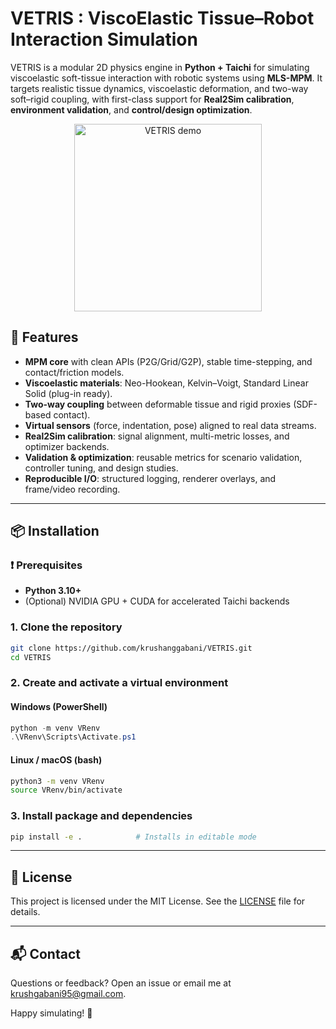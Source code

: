 # VETRIS : ViscoElastic Tissue–Robot Interaction Simulation

VETRIS is a modular 2D physics engine in **Python + Taichi** for simulating viscoelastic soft-tissue interaction with robotic systems using **MLS-MPM**. It targets realistic tissue dynamics, viscoelastic deformation, and two-way soft–rigid coupling, with first-class support for **Real2Sim calibration**, **environment validation**, and **control/design optimization**.


<!-- Centered + sized -->
<p align="center">
  <img src="data/media/base_model.gif" alt="VETRIS demo" width="300" />
</p>


## 🌟 Features
- **MPM core** with clean APIs (P2G/Grid/G2P), stable time-stepping, and contact/friction models.
- **Viscoelastic materials**: Neo-Hookean, Kelvin–Voigt, Standard Linear Solid (plug-in ready).
- **Two-way coupling** between deformable tissue and rigid proxies (SDF-based contact).
- **Virtual sensors** (force, indentation, pose) aligned to real data streams.
- **Real2Sim calibration**: signal alignment, multi-metric losses, and optimizer backends.
- **Validation & optimization**: reusable metrics for scenario validation, controller tuning, and design studies.
- **Reproducible I/O**: structured logging, renderer overlays, and frame/video recording.

---

## 📦 Installation

### ❗ Prerequisites
- **Python 3.10+**
- (Optional) NVIDIA GPU + CUDA for accelerated Taichi backends


### 1. Clone the repository

```bash
git clone https://github.com/krushanggabani/VETRIS.git
cd VETRIS
```

### 2. Create and activate a virtual environment

#### Windows (PowerShell)
```powershell
python -m venv VRenv    
.\VRenv\Scripts\Activate.ps1 
```

#### Linux / macOS (bash)
```bash
python3 -m venv VRenv
source VRenv/bin/activate
```


### 3. Install package and dependencies

```bash
pip install -e .            # Installs in editable mode
```

---

## 📜 License

This project is licensed under the MIT License. See the [LICENSE](LICENSE) file for details.

---

## 📬 Contact

Questions or feedback? Open an issue or email me at <krushgabani95@gmail.com>.

Happy simulating! 🚀